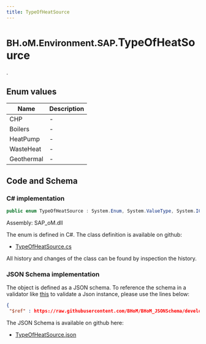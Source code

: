 ```yaml
---
title: TypeOfHeatSource
---
```


# <small>BH.oM.Environment.SAP.</small>**TypeOfHeatSource**

.

## Enum values

| Name            | Description                                                    |
|-----------------|----------------------------------------------------------------|
| CHP |  -  |
| Boilers |  -  |
| HeatPump |  -  |
| WasteHeat |  -  |
| Geothermal |  -  |


## Code and Schema

### C# implementation

``` C# title="C#"
public enum TypeOfHeatSource : System.Enum, System.ValueType, System.IComparable, System.ISpanFormattable, System.IFormattable, System.IConvertible
```

Assembly: SAP_oM.dll

The enum is defined in C#. The class definition is available on github:

- [TypeOfHeatSource.cs](https://github.com/BHoM/SAP_Toolkit/blob/develop/SAP_oM/Enums\TypeOfHeatSource.cs)

All history and changes of the class can be found by inspection the history.
### JSON Schema implementation

The object is defined as a JSON schema. To reference the schema in a validator like [this](https://www.jsonschemavalidator.net/) to validate a Json instance, please use the lines below:

``` json title="JSON Schema"
{
 "$ref" : https://raw.githubusercontent.com/BHoM/BHoM_JSONSchema/develop/SAP_oM/SAP/TypeOfHeatSource.json}
```

The JSON Schema is available on github here:

- [TypeOfHeatSource.json](https://github.com/BHoM/BHoM_JSONSchema/blob/develop/SAP_oM/SAP/TypeOfHeatSource.json)
